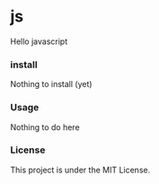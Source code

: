 # js
Hello javascript

### install
Nothing to install (yet)

### Usage
Nothing to do here

### License
This project is under the MIT License.
